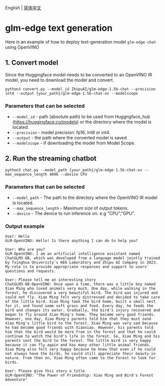 English | [简体中文](README_zh.md)

# glm-edge text generation

Here is an example of how to deploy text-generation model `glm-edge-chat` using OpenVINO

## 1. Convert model

Since the Huggingface model needs to be converted to an OpenVINO IR model, you need to download the model and convert.

```
python3 convert.py --model_id ZhipuAI/glm-edge-1.5b-chat --precision int4 --output {your_path}/glm-edge-1.5b-chat-ov --modelscope
```

### Parameters that can be selected

* `--model_id` - path (absolute path) to be used from Huggngface_hub (https://huggingface.co/models) or the directory
  where the model is located.
* `--precision` - model precision: fp16, int8 or int4.
* `--output` - the path where the converted model is saved
* `--modelscope` - if downloading the model from Model Scope.

## 2. Run the streaming chatbot

```
python3 chat.py --model_path {your_path}/glm-edge-1.5b-chat-ov --max_sequence_length 4096 --device CPU
```

### Parameters that can be selected

* `--model_path` - The path to the directory where the OpenVINO IR model is located.
* `--max_sequence_length` - Maximum size of output tokens.
* `--device` - The device to run inference on. e.g "CPU","GPU".

### Output example

```
User: Hello
GLM-OpenVINO: Hello! Is there anything I can do to help you?

User: Who are you?
GLM-OpenVINO: I am an artificial intelligence assistant named ChatGLM3-6B, which was developed from a language model jointly trained by Tsinghua University’s KEG Laboratory and Zhipu AI Company in 2023. My role is to provide appropriate responses and support to users' questions and requests.

User: Please tell me an interesting story
ChatGLM3-6B-OpenVINO: Once upon a time, there was a little boy named Xiao Ming who loved animals very much. One day, while walking in the forest, he discovered a very beautiful bird. The bird was injured and could not fly. Xiao Ming felt very distressed and decided to take care of the little bird. Xiao Ming took the bird home, built a small nest for it, and found some soft grass and food. Every day, he feeds the bird and changes its water. Gradually, the bird's injury recovered and began to fly around Xiao Ming's home. They became very good friends. However, one day, Xiao Ming's parents told him that they must send Xiao Ming's little bird to the forest. Xiao Ming was very sad because he had become good friends with Xiaoniao. However, his parents told him that the bird would be more free in the forest and that he could continue to watch the bird's life in the forest. So, Xiao Ming and his parents sent the bird to the forest. The little bird is very happy because it can fly again and has many other little animal friends. Xiao Ming also felt very happy because he knew that even if he could not always have the birds, he could still appreciate their beauty in nature. From then on, Xiao Ming often came to the forest to look for birds.

User: Please give this story a title
GLM-OpenVINO: "The Power of Friendship: Xiao Ming and Bird's Forest Adventure"
```
